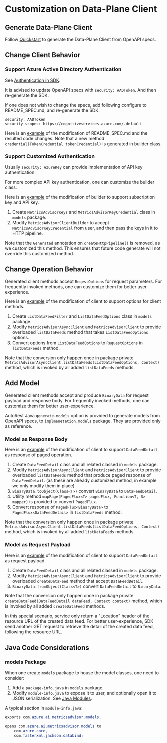 # Customization on Data-Plane Client

## Generate Data-Plane Client

Follow [Quickstart](https://aka.ms/azsdk/dpcodegen/java) to generate the Data-Plane Client from OpenAPI specs.

## Change Client Behavior

### Support Azure Active Directory Authentication

See [Authentication in SDK](https://github.com/Azure/autorest/blob/main/docs/generate/authentication.md).

It is advised to update OpenAPI specs with `security: AADToken`. And then re-generate the SDK.

If one does not wish to change the specs, add following configure to README_SPEC.md, and re-generate the SDK.
```
security: AADToken
security-scopes: https://cognitiveservices.azure.com/.default
```
Here is an [example](https://github.com/weidongxu-microsoft/azure-sdk-for-java/commit/d30773a776f36e8269c7b2377e1d948fad2f5b82) of the modification of README_SPEC.md and the resulted code changes.
Note that a new method `credential(TokenCredential tokenCredential)` is generated in builder class.

### Support Customized Authentication

Usually `security: AzureKey` can provide implementation of API key authentication.

For more complex API key authentication, one can customize the builder class.

Here is an [example](https://github.com/weidongxu-microsoft/azure-sdk-for-java/commit/f5337b6fbc5937683e01299a509b505e01d8b7ce) of the modification of builder to support subscription key and API key.
1. Create `MetricsAdvisorKeys` and `MetricsAdvisorKeyCredential` class in `models` package.
2. Modify `MetricsAdvisorClientBuilder` to accept `MetricsAdvisorKeyCredential` from user, and then pass the keys in it to HTTP pipeline.

Note that the `Generated` annotation on `createHttpPipeline()` is removed, as we customized this method.
This ensures that future code generate will not override this customized method.

## Change Operation Behavior

Generated client methods accept `ReqestOptions` for request parameters.
For frequently invoked methods, one can customize them for better user-experience.

Here is an [example](https://github.com/weidongxu-microsoft/azure-sdk-for-java/commit/c3e8ebc1bf13dd29d67da0b68d23a84197ce681e) of the modification of client to support options for client methods.

1. Create `ListDataFeedFilter` and `ListDataFeedOptions` class in `models` package.
2. Modify `MetricsAdvisorAsyncClient` and `MetricsAdvisorClient` to provide overloaded `listDataFeeds` method that takes `ListDataFeedOptions` options.
3. Convert options from `ListDataFeedOptions` to `RequestOptions` in `listDataFeeds` method.

Note that the conversion only happen once in package private `MetricsAdvisorAsyncClient.listDataFeeds(ListDataFeedOptions, Context)` method, which is invoked by all added `listDataFeeds` methods.

## Add Model

Generated client methods accept and produce `BinaryData` for request payload and response body.
For frequently invoked methods, one can customize them for better user-experience.

AutoRest Java `generate-models` option is provided to generate models from OpenAPI specs, to `implmenetation.models` package. They are provided only as reference.

### Model as Response Body

Here is an [example](https://github.com/weidongxu-microsoft/azure-sdk-for-java/commit/bb9de3dd39e6327998fdc61c55c870f3b9b850bd) of the modification of client to support `DataFeedDetail` as response of paged operation.

1. Create `DataFeedDetail` class and all related classed in `models` package.
2. Modify `MetricsAdvisorAsyncClient` and `MetricsAdvisorClient` to provide overloaded `listDataFeeds` method that produce paged response of `DataFeedDetail`. (as these are already customized method, in example we only modify them in place)
3. `BinaryData.toObject(Class<T>)` convert `BinaryData` to `DataFeedDetail`.
4. Utility method `mapPage(PagedFlux<T> pagedFlux, Function<T, S> mapper)` is provided to convert `PagedFlux`.
5. Convert response of `PagedFlux<BinaryData>` to `PagedFlux<DataFeedDetail>` in `listDataFeeds` method.

Note that the conversion only happen once in package private `MetricsAdvisorAsyncClient.listDataFeeds(ListDataFeedOptions, Context)` method, which is invoked by all added `listDataFeeds` methods.

### Model as Request Payload

Here is an [example](https://github.com/weidongxu-microsoft/azure-sdk-for-java/commit/91c4c5409fc5173192aba58b11485576643b9c7a) of the modification of client to support `DataFeedDetail` as request payload.

1. Create `DataFeedDetail` class and all related classed in `models` package.
2. Modify `MetricsAdvisorAsyncClient` and `MetricsAdvisorClient` to provide overloaded `createDataFeed` method that accept `DataFeedDetail`.
3. `BinaryData.fromObject(Class<T>)` convert `DataFeedDetail` to `BinaryData`.

Note that the conversion only happen once in package private `createDataFeed(DataFeedDetail dataFeed, Context context)` method, which is invoked by all added `createDataFeed` methods.

In this special scenario, service only return a "Location" header of the resource URL of the created data feed.
For better user-experience, SDK send another GET request to retrieve the detail of the created data feed, following the resource URL.

## Java Code Considerations

### models Package

When one create `models` package to house the model classes, one need to consider:
1. Add a `package-info.java` in `models` package.
2. Modify `module-info.java` to expose it to user, and optionally open it to JSON serialization. See [Java Modules](https://www.oracle.com/corporate/features/understanding-java-9-modules.html).

A typical section in `module-info.java`:
```java
exports com.azure.ai.metricsadvisor.models;

opens com.azure.ai.metricsadvisor.models to
    com.azure.core,
    com.fasterxml.jackson.databind;
```
